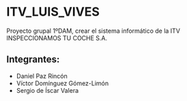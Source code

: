 # ITV_LUIS_VIVES
Proyecto grupal 1ºDAM, crear el sistema informático de la ITV INSPECCIONAMOS TU COCHE S.A.

## Integrantes:
- Daniel Paz Rincón ​
- Víctor  Domínguez Gómez-Limón​
- Sergio de Íscar Valera